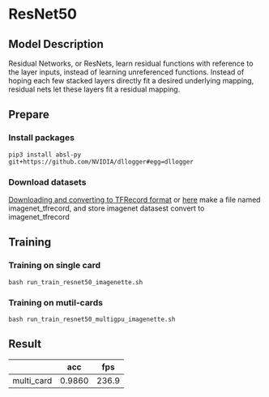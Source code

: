 # ResNet50

## Model Description
Residual Networks, or ResNets, learn residual functions with reference to the layer inputs, instead of learning unreferenced functions. Instead of hoping each few stacked layers directly fit a desired underlying mapping, residual nets let these layers fit a residual mapping.

## Prepare

### Install packages

```shell
pip3 install absl-py git+https://github.com/NVIDIA/dllogger#egg=dllogger
```

### Download datasets


[Downloading and converting to TFRecord format](https://github.com/kmonachopoulos/ImageNet-to-TFrecord)  or 
[here](https://github.com/tensorflow/models/tree/master/research/slim#downloading-and-converting-to-tfrecord-format)
make a file named imagenet_tfrecord, and store imagenet datasest convert to imagenet_tfrecord   



## Training

### Training on single card

```shell
bash run_train_resnet50_imagenette.sh
```

### Training on mutil-cards
```shell
bash run_train_resnet50_multigpu_imagenette.sh
```


## Result

|               | acc       |       fps |
| ---           | ---       | ---       |
|    multi_card | 0.9860    | 236.9     |
